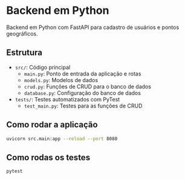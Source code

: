 # Backend em Python

Backend em Python com FastAPI para cadastro de usuários e pontos geográficos.

## Estrutura

- `src/`: Código principal
    - `main.py`: Ponto de entrada da aplicação e rotas
    - `models.py`: Modelos de dados
    - `crud.py`: Funções de CRUD para o banco de dados
    - `database.py`: Configuração do banco de dados
- `tests/`: Testes automatizados com PyTest
  - `test_main.py`: Testes para as funções de CRUD

## Como rodar a aplicação
```bash
uvicorn src.main:app --reload --port 8080
```

## Como rodas os testes
``` bash
pytest
```